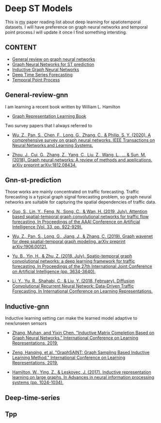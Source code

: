 # Deep ST Models

This is [my](https://Kaimaoge.github.io/) paper reading list about deep learning for spatiotemporal datasets. I will have preference on graph neural networks and temporal point process.I will update it once I find something intersting.

## CONTENT

- [General review on graph neural networks](##General-review-gnn)
- [Graph Neural Networks for ST prediction](##Gnn-st-prediction)
- [Inductive Graph Neural Networks](##Inductive-gnn)
- [Deep Time Series Forecasting](##Deep-time-series)
- [Temporal Point Process](##Tpp)

## General-review-gnn

I am learning a recent book written by William L. Hamilton 

- [Graph Representation Learning Book](https://www.cs.mcgill.ca/~wlh/grl_book/)

Two survey papers that I always referred to 

- [Wu, Z., Pan, S., Chen, F., Long, G., Zhang, C., & Philip, S. Y. (2020). A comprehensive survey on graph neural networks. IEEE Transactions on Neural Networks and Learning Systems.](https://ieeexplore.ieee.org/stamp/stamp.jsp?arnumber=9046288&casa_token=VAeauroZgfoAAAAA:sR2hwdE8mD-Va_sWmPLWE2S-5zXSVVUHEnmNsXE6Mqblcs2t8ZDAlj6-jXHx4bpKPErrXN-D&tag=1)

- [Zhou, J., Cui, G., Zhang, Z., Yang, C., Liu, Z., Wang, L., ... & Sun, M. (2018). Graph neural networks: A review of methods and applications. arXiv preprint arXiv:1812.08434.](https://arxiv.org/pdf/1812.08434.pdf?source=post_page---------------------------)

## Gnn-st-prediction

Those works are mainly concentrated on traffic forecasting. Traffic forecasting is a typical graph signal forecasting problem, so graph neural networks are suitable for capturing the spatial dependencies of traffic data.

- [Guo, S., Lin, Y., Feng, N., Song, C., & Wan, H. (2019, July). Attention based spatial-temporal graph convolutional networks for traffic flow forecasting. In Proceedings of the AAAI Conference on Artificial Intelligence (Vol. 33, pp. 922-929).](https://www.aaai.org/ojs/index.php/AAAI/article/view/3881)

- [Wu, Z., Pan, S., Long, G., Jiang, J., & Zhang, C. (2019). Graph wavenet for deep spatial-temporal graph modeling. arXiv preprint arXiv:1906.00121.](https://arxiv.org/pdf/1906.00121.pdf)

- [Yu, B., Yin, H., & Zhu, Z. (2018, July). Spatio-temporal graph convolutional networks: a deep learning framework for traffic forecasting. In Proceedings of the 27th International Joint Conference on Artificial Intelligence (pp. 3634-3640).](https://dl.acm.org/doi/abs/10.5555/3304222.3304273)

- [Li, Y., Yu, R., Shahabi, C., & Liu, Y. (2018, February). Diffusion Convolutional Recurrent Neural Network: Data-Driven Traffic Forecasting. In International Conference on Learning Representations.](https://openreview.net/forum?id=SJiHXGWAZ&noteId=SJiHXGWAZ)

## Inductive-gnn

Inductive learning setting can make the learned model adaptive to new/unseen sensors

- [Zhang, Muhan, and Yixin Chen. "Inductive Matrix Completion Based on Graph Neural Networks." International Conference on Learning Representations. 2019.](https://openreview.net/forum?id=ByxxgCEYDS)

- [Zeng, Hanqing, et al. "GraphSAINT: Graph Sampling Based Inductive Learning Method." International Conference on Learning Representations. 2019.](https://openreview.net/forum?id=BJe8pkHFwS)

- [Hamilton, W., Ying, Z., & Leskovec, J. (2017). Inductive representation learning on large graphs. In Advances in neural information processing systems (pp. 1024-1034).](https://papers.nips.cc/paper/6703-inductive-representation-learning-on-large-graphs.pdf)

## Deep-time-series

## Tpp

